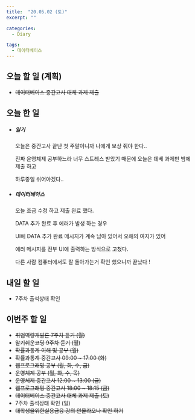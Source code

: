 ```yaml
---
title:  "20.05.02 (토)"
excerpt: ""

categories:
  - Diary

tags:
  - 데이터베이스
---
```


## 오늘 할 일 (계획)

- ~~데이터베이스 중간고사 대체 과제 제출~~


## 오늘 한 일

- ##### 일기

  오늘은 중간고사 끝난 첫 주말이니까 나에게 보상 줘야 한다..

  진짜 운영체제 공부하느라 너무 스트레스 받았기 때문에 오늘은 데베 과제만 밤에 제출 하고

  하루종일 쉬어야겠다..

- ##### 데이터베이스

  오늘 조금 수정 하고 제출 완료 했다.

  DATA 추가 완료 후 에러가 발생 하는 경우

  UI에 DATA 추가 완료 메시지가 계속 남아 있어서 오해의 여지가 있어

  에러 메시지를 전부 UI에 출력하는 방식으로 고쳤다.

  다른 사람 컴퓨터에서도 잘 돌아가는거 확인 했으니까 끝났다 !

## 내일 할 일

- 7주차 출석상태 확인


## 이번주 할 일

- ~~취업역량개발론 7주차 듣기 (월)~~
- ~~알기쉬운코딩 9주차 듣기 (월)~~
- ~~확률과통계 이해 및 공부 (월)~~
- ~~확률과통계 중간고사 09:00 ~ 17:00 (화)~~
- ~~웹프로그래밍 공부 (월, 화, 수, 금)~~
- ~~운영체제 공부 (월, 화, 수, 목)~~
- ~~운영체제 중간고사 12:00 ~ 13:00 (금)~~
- ~~웹프로그래밍 중간고사 18:00 ~ 18:15 (금)~~
- ~~데이터베이스 중간고사 대체 과제 제출 (토)~~
- 7주차 출석상태 확인 (일)
- ~~대학생을위한실용금융 강의 안올라오나 확인 하기~~